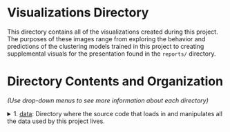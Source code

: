 # Visualizations Directory
This directory contains all of the visualizations created during this project. The purposes of these images range from exploring the behavior and predictions of the clustering models trained in this project to creating supplemental visuals for the presentation found in the `reports/` directory.

# Directory Contents and Organization
*(Use drop-down menus to see more information about each directory)*
<details>
<summary>1. <a href="https://github.com/gosebastian12/Set_Piece_Strategy/tree/main/visualizations">data</a>: Directory where the source code that loads in and manipulates all the data used by this project lives.</summary>
  <ol>
      <ol>
      	<li><code>clusters_investigation/</code>: Directory that contains all of the visualizations that help with the in-depth cluster exploration performed after training the clustering models.</li>
      		<ol>
      			<li><code>k_means</code>: Sub-directory that contains all of the various figures that help summarize the key characteristics of each identified cluster.</li>
      				<ol>
      					<li><code>Spatial_Dist_0.png</code>: This image shows how the positions of the events in the sequences that belong to cluster 0 are distributed in the 2-dimensional space of the field.</li>
      					<li><code>Spatial_Dist_1.png</code>: This image shows how the positions of the events in the sequences that belong to cluster 1 are distributed in the 2-dimensional space of the field.</li>
      					<li><code>Spatial_Dist_2.png</code>: This image shows how the positions of the events in the sequences that belong to cluster 2 are distributed in the 2-dimensional space of the field.</li>
      					<li><code>Spatial_Dist_3.png</code>: This image shows how the positions of the events in the sequences that belong to cluster 3 are distributed in the 2-dimensional space of the field.</li>
      					<li><code>Spatial_Dist_4.png</code>: This image shows how the positions of the events in the sequences that belong to cluster 4 are distributed in the 2-dimensional space of the field.</li>
      					<li><code>Spatial_Dist_5.png</code>: This image shows how the positions of the events in the sequences that belong to cluster 5 are distributed in the 2-dimensional space of the field.</li>
      					<li><code>event_types_hist_0.png</code>: This image shows the distribution of event types for the events in the sequences that belong to cluster 0.</li>
      					<li><code>event_types_hist_1.png</code>: This image shows the distribution of event types for the events in the sequences that belong to cluster 1.</li>
      					<li><code>event_types_hist_2.png</code>: This image shows the distribution of event types for the events in the sequences that belong to cluster 2.</li>
      					<li><code>event_types_hist_3.png</code>: This image shows the distribution of event types for the events in the sequences that belong to cluster 3.</li>
      					<li><code>event_types_hist_4.png</code>: This image shows the distribution of event types for the events in the sequences that belong to cluster 4.</li>
      					<li><code>event_types_hist_5.png</code>: This image shows the distribution of event types for the events in the sequences that belong to cluster 5.</li>
      					<li><code>event_types_rel_hist_0.png</code>: This image shows the distribution relative to the average count across clusters of event types for the events in the sequences that belong to cluster 0.</li>
      					<li><code>event_types_rel_hist_1.png</code>: This image shows the distribution relative to the average count across clusters of event types for the events in the sequences that belong to cluster 1.</li>
      					<li><code>event_types_rel_hist_2.png</code>: This image shows the distribution relative to the average count across clusters of event types for the events in the sequences that belong to cluster 2.</li>
      					<li><code>event_types_rel_hist_3.png</code>: This image shows the distribution relative to the average count across clusters of event types for the events in the sequences that belong to cluster 3.</li>
      					<li><code>event_types_rel_hist_4.png</code>: This image shows the distribution relative to the average count across clusters of event types for the events in the sequences that belong to cluster 4.</li>
      					<li><code>event_types_rel_hist_5.png</code>: This image shows the distribution relative to the average count across clusters of event types for the events in the sequences that belong to cluster 5.</li>
      					<li><code>subevent_types_hist_0.png</code>: This image shows the distribution of sub-event types for the events in the sequences that belong to cluster 0.</li>
      					<li><code>subevent_types_hist_1.png</code>: This image shows the distribution of sub-event types for the events in the sequences that belong to cluster 1.</li>
      					<li><code>subevent_types_hist_2.png</code>: This image shows the distribution of sub-event types for the events in the sequences that belong to cluster 2.</li>
      					<li><code>subevent_types_hist_3.png</code>: This image shows the distribution of sub-event types for the events in the sequences that belong to cluster 3.</li>
      					<li><code>subevent_types_hist_4.png</code>: This image shows the distribution of sub-event types for the events in the sequences that belong to cluster 4.</li>
      					<li><code>subevent_types_hist_5.png</code>: This image shows the distribution of sub-event types for the events in the sequences that belong to cluster 5.</li>
      					<li><code>subevent_types_rel_hist_0.png</code>: This image shows the distribution relative to the average count across clusters of sub-event types for the events in the sequences that belong to cluster 0.</li>
      					<li><code>subevent_types_rel_hist_1.png</code>: This image shows the distribution relative to the average count across clusters of sub-event types for the events in the sequences that belong to cluster 1.</li>
      					<li><code>subevent_types_rel_hist_2.png</code>: This image shows the distribution relative to the average count across clusters of sub-event types for the events in the sequences that belong to cluster 2.</li>
      					<li><code>subevent_types_rel_hist_3.png</code>: This image shows the distribution relative to the average count across clusters of sub-event types for the events in the sequences that belong to cluster 3.</li>
      					<li><code>subevent_types_rel_hist_4.png</code>: This image shows the distribution relative to the average count across clusters of sub-event types for the events in the sequences that belong to cluster 4.</li>
      					<li><code>subevent_types_rel_hist_5.png</code>: This image shows the distribution relative to the average count across clusters of sub-event types for the events in the sequences that belong to cluster 5.</li>
      				</ol>
      		</ol>
      	<li><code>cluster_scatter/</code>: Directory that contains all of the scatter plots that were used to first see how well the clustering model was able to segment between the different identified clusters in the feature space.</li>
      		<ol>
      			<li><code>events_kmeans_scaled.png</code>: This image shows the clustering results in the feature space of a K-Means model trained on a scaled version of the event-by-event training data set.</li>
      			<li><code>seq_kmeans_scaled.png</code>: This image shows the clustering results in the feature space of a K-Means model trained on a scaled version of the sequence aggregated training data set.</li>
      			<li><code>seq_kmeans_unscaled.png</code>: This image shows the clustering results in the feature space of K-Means model trained on an unscaled version of the sequence aggregated training data set..</li>
      			<li><code>seq_mean_shift_scaled.png</code>: This image shows the clustering results in the feature space of a Mean-Shift model trained on a scaled version of the sequence aggregated training data set.</li>
      		</ol>
      </ol>
  </ol>
</details>